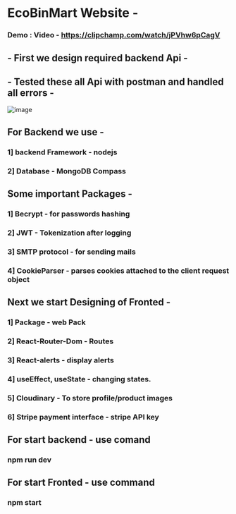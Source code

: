 # EcoBinMart Website - 

### Demo : Video - https://clipchamp.com/watch/jPVhw6pCagV

## - First we design required backend Api -
 
## - Tested these all Api with postman and handled all errors -


![image](https://github.com/itsAniketChavan/EcoBinMart/assets/115894292/046ce231-0ab9-41f3-b66c-d6cfcfc8bc7b)

## For Backend we use - 
### 1] backend Framework - nodejs
### 2] Database -  MongoDB Compass

## Some important Packages - 
### 1] Becrypt - for passwords hashing
### 2] JWT - Tokenization after logging
### 3] SMTP protocol - for sending mails
### 4] CookieParser -  parses cookies attached to the client request object

## Next we start Designing of Fronted - 
### 1] Package - web Pack
### 2] React-Router-Dom - Routes
### 3] React-alerts - display alerts
### 4] useEffect, useState - changing states.
### 5] Cloudinary - To store profile/product images
### 6] Stripe payment interface - stripe API key

## For start backend - use comand
### npm run dev

## For start Fronted - use command
### npm start












 
